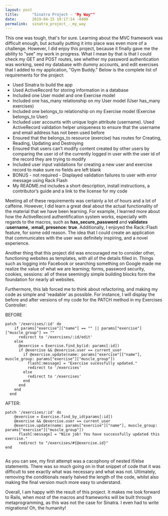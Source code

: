 ```yaml
---
layout: post
title:      "Sinatra Project - "My Way""
date:       2019-04-15 19:17:14 -0400
permalink:  sinatra_project_-_my_way
---
```



This one was tough, that's for sure. Learning about the MVC framework was difficult enough, but actually putting it into place was even more of a challenge. However, I did enjoy this project, because it finally gave me the ability to "see" my work in progress. What I mean by that is that I could check my GET and POST routes, see whether my password authentication was working, seed my database with dummy accounts, and edit exercises that I added to my application, "Gym Buddy." Below is the complete list of requirements for the project:

* Used Sinatra to build the app
* Used ActiveRecord for storing information in a database
* Included one User model and one Exercise model
* Included one has_many relationship on my User model (User has_many exercises)
* Included one belongs_to relationship on my Exercise model (Exercise belongs_to User)
* Included user accounts with unique login attribute (username). Used ActiveRecord validation helper uniqueness to ensure that the username and email address has not been used before
* Ensured that the belongs_to resource (exercise) has routes for Creating, Reading, Updating and Destroying
* Ensured that users can’t modify content created by other users by comparing the user id of the currently logged in user with the user id of the record they are trying to modify
* Included user input validations for creating a new user and exercise record to make sure no fields are left blank
* BONUS - not required - Displayed validation failures to user with error message using Rack Flash
* My README.md includes a short description, install instructions, a contributor’s guide and a link to the license for my code

Meeting all of these requirements was certainly a lot of hours and a lot of caffeine. However, I did learn a great deal about the actual functionality of the material that we have been learning. For example, I learned more about how the ActiveRecord authentification system works, especially with regards to the macros, such as **has_secure_password** and **validates :username, :email, presence: true**. Additionally, I enjoyed the Rack::Flash feature, for some odd reason. The idea that I could create an application that communicates with the user was definitely inspiring, and a novel experience.

Another thing that this project did was encouraged me to consider other, functioning websites as templates, with all of the details filled in. Things such as logging into Facebook or searching something on Google made me realize the value of what we are learning; forms, password security, cookies, sessions: all of these seemingly simple building blocks form the foundation for nearly all websites. 

Furthermore, this lab forced me to think about refactoring, and making my code as simple and 'readable' as possible. For instance, I will display the before and after versions of my code for the PATCH method in my Exercises Controller: 

BEFORE 
```
patch '/exercises/:id' do
    if params["exercise"]["name"] == "" || params["exercise"]["muscle_group"] == ""
      redirect to '/exercises/:id/edit'
    else
      @exercise = Exercise.find_by(id: params[:id])
      if @exercise && @exercise.user == current_user
        if @exercise.update(name: params["exercise"]["name"], muscle_group: params["exercise"]["muscle_group"])
          flash[:message] = "Exercise sucessfully updated."
          redirect to '/exercises'
        else
          redirect to '/exercises'
        end
      end    
    end
  end
```


AFTER:
```
patch '/exercises/:id' do
    @exercise = Exercise.find_by_id(params[:id])
    @exercise && @exercise.user == current_user
    @exercise.update(name: params["exercise"]["name"], muscle_group: params["exercise"]["muscle_group"])
      flash[:message] = "Nice job! You have successfully updated this exercise."
      redirect to "/exercises/#{@exercise.id}"
end
 
```

As you can see, my first attempt was a cacophony of nested if/else statements. There was so much going on in that snippet of code that it was difficult to see exactly what was necessary and what was not. Ultimately, removing the conditionals nearly halved the length of the code, whilst also making the final version much more easy to understand. 

Overall, I am happy with the result of this project. It makes me look forward to Rails, when most of the macros and frameworks will be built through metaprogramming, as this was not the case for Sinatra. I even had to write migrations! Oh, the humanity!



